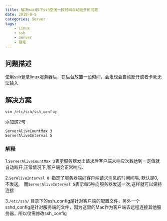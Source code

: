 ```yaml
---
title: 解决macOS下ssh空闲一段时间自动断开的问题
date: 2018-8-5
categories: Server
tags:
    - Linux
    - ssh
    - Server
    - 随笔
---
```

## 问题描述
使用ssh登录linux服务器后，在后台放置一段时间，会发现会自动断开或者卡死无法输入

## 解决方案
``vim /etc/ssh/ssh_config``

添加这2句
```
ServerAliveCountMax 3
ServerAliveInterval 5
```
### 解释
1.``ServerAliveCountMax 3``表示服务器发出请求后客户端未响应次数达到一定值就自动断开,正常情况下,客户端会正常响应.

2.``SerAliveInterval 0 ``指定了服务器端向客户端请求消息的时间间隔, 默认是0, 不发送,　而``ServerAliveInterval 5``表示每5秒向服务器发送一次,这样就可以保持连接

3.``/etc/ssh/`` 目录下的ssh_config是针对客户端的配置文件，另外一个sshd_config是针对服务端的文件，因为这里的Mac作为客户端去远程连接其他服务器，所以仅需修改ssh_config